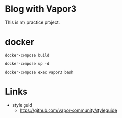 # Blog with Vapor3

This is my practice project.

# docker

``` 
docker-compose build
```

```
docker-compose up -d
```

```
docker-compose exec vapor3 bash
```

# Links

- style guid
    - https://github.com/vapor-community/styleguide

